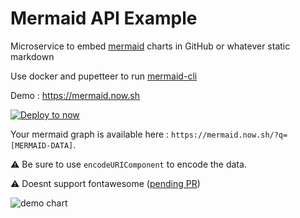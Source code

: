 # Mermaid API Example

Microservice to embed [mermaid](https://mermaidjs.github.io/) charts in GitHub or whatever static markdown

Use docker and pupetteer to run [mermaid-cli](https://github.com/fardog/mermaid-cli)

Demo : https://mermaid.now.sh

[![Deploy to now](https://deploy.now.sh/static/button.svg)](https://deploy.now.sh/?repo=https://github.com/revolunet/mermaid-api)

Your mermaid graph is available here : `https://mermaid.now.sh/?q=[MERMAID-DATA]`.

⚠ Be sure to use `encodeURIComponent` to encode the data.

⚠ Doesnt support fontawesome ([pending PR](https://github.com/mermaidjs/mermaid.cli/pull/38))


![demo chart](https://mermaid.now.sh/?width=800&height=600&q=graph%20TD%0Asubgraph%20Baie%20r%C3%A9seau%0ARR(Switch%20r%C3%A9seau)--%3E%7CRJ45%7CE%0AA1(Alim%205V%20micro%20USB)--%3EE(Player%20Audio%20raspi)%0Aend%0Asubgraph%20Salle%20de%20jeu%0AE--%3E%7Ccable%20audio%7CF(HP%20amplifi%C3%A9%201)%0AA2(Alim%20PC16)--%3EF%0AF-.-%3E%7Ccable%20audio%7CG(HP%20amplifi%C3%A9%202)%0AA3(Alim%20PC16)--%3EG%0AW1(Webcam%20D5020L)%0AR1(Arriv%C3%A9e%20RJ45)--%3EW1%0AA4(Alim%20PC16)--%3EW1%0Aend)

